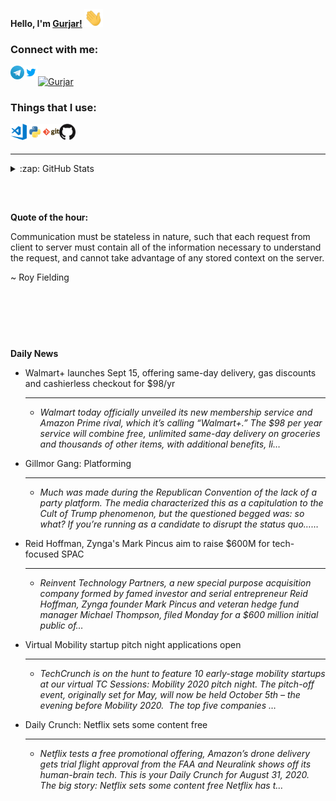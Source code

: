 #### Hello, I'm [Gurjar!](https://GurjarKing.github.io) <img src="https://raw.githubusercontent.com/ABSphreak/ABSphreak/master/gifs/Hi.gif" width="30px"></h2>


### Connect with me:

[<img align="left" alt="Gurjar | Telegram" width="22px" src="https://raw.githubusercontent.com/github/explore/80688e429a7d4ef2fca1e82350fe8e3517d3494d/topics/telegram/telegram.png" />][Telegram]
[<img align="left" alt="Gurjar | Twitter" width="22px" src="https://raw.githubusercontent.com/github/explore/80688e429a7d4ef2fca1e82350fe8e3517d3494d/topics/twitter/twitter.png" />][Twitter]

<br > <a href="https://github.com/GurjarKing"><img src="https://komarev.com/ghpvc/?username=GurjarKing" alt="Gurjar" /></a> <br />

<!-- <br >

![](https://visitor-badge.glitch.me/badge?page_id=GurjarKing)

<br /> -->

### Things that I use:

[<img align="left" alt="Visual Studio Code" width="26px" src="https://raw.githubusercontent.com/github/explore/80688e429a7d4ef2fca1e82350fe8e3517d3494d/topics/visual-studio-code/visual-studio-code.png" />][VSCode]
[<img align="left" alt="Python" width="26px" src="https://raw.githubusercontent.com/github/explore/80688e429a7d4ef2fca1e82350fe8e3517d3494d/topics/python/python.png" />][Python]
[<img align="left" alt="Git" width="26px" src="https://raw.githubusercontent.com/github/explore/80688e429a7d4ef2fca1e82350fe8e3517d3494d/topics/git/git.png" />][Git]
[<img align="left" alt="GitHub" width="26px" src="https://raw.githubusercontent.com/github/explore/78df643247d429f6cc873026c0622819ad797942/topics/github/github.png" />][Github]

<br />
<br />

---
<details>
  <summary>:zap: GitHub Stats</summary>

<img align="left" alt="Gurjar's Github Stats" src="https://github-readme-stats.vercel.app/api?username=GurjarKing&show_icons=true&hide_border=true&count_private=true&include_all_commit=true&theme=algolia" />

</details>

<!-- ### 🔔 My latest tweet
<a href="https://twitter.com/Gurjar_King43" target="_blank">
	<img src="https://github.com/GurjarKing/GurjarKing/raw/master/tweet.png" width="70%" align="center" alt="Click to view on Twitter" title="My latest tweet, as an image"/>
</a> -->
<br>

<pre>

</pre>

**Quote of the hour:**

Communication must be stateless in nature, such that each request from client to server must contain all of the information necessary to understand the request, and cannot take advantage of any stored context on the server.

~ Roy Fielding
<pre>

</pre>
<br>
<pre>


</pre>
<strong>Daily News</strong>
  
  - Walmart+ launches Sept 15, offering same-day delivery, gas discounts and cashierless checkout for $98/yr
     <hr/>
     
      - *Walmart today officially unveiled its new membership service and Amazon Prime rival, which it’s calling “Walmart+.” The $98 per year service will combine free, unlimited same-day delivery on groceries and thousands of other items, with additional benefits, li…*
     
  - Gillmor Gang: Platforming
      <hr/>
      
      - *Much was made during the Republican Convention of the lack of a party platform. The media characterized this as a capitulation to the Cult of Trump phenomenon, but the questioned begged was: so what? If you’re running as a candidate to disrupt the status quo……*
      
  - Reid Hoffman, Zynga's Mark Pincus aim to raise $600M for tech-focused SPAC
      <hr/>
      
      - *Reinvent Technology Partners, a new special purpose acquisition company formed by famed investor and serial entrepreneur Reid Hoffman, Zynga founder Mark Pincus and veteran hedge fund manager Michael Thompson, filed Monday for a $600 million initial public of…*
      
  - Virtual Mobility startup pitch night applications open
      <hr/>
      
      - *TechCrunch is on the hunt to feature 10 early-stage mobility startups at our virtual TC Sessions: Mobility 2020 pitch night. The pitch-off event, originally set for May, will now be held October 5th – the evening before Mobility 2020.  The top five companies …*
       
  - Daily Crunch: Netflix sets some content free
      <hr/>
       
       - *Netflix tests a free promotional offering, Amazon’s drone delivery gets trial flight approval from the FAA and Neuralink shows off its human-brain tech. This is your Daily Crunch for August 31, 2020. The big story: Netflix sets some content free Netflix has t…*
      

<br />

[VSCode]: https://code.visualstudio.com/
[Python]: https://www.python.org/
[Git]: https://git-scm.com/
[Github]: https://github.com/
[Telegram]: https://t.me/Gurjar_King/
[Twitter]: https://twitter.com/Gurjar_King43/
